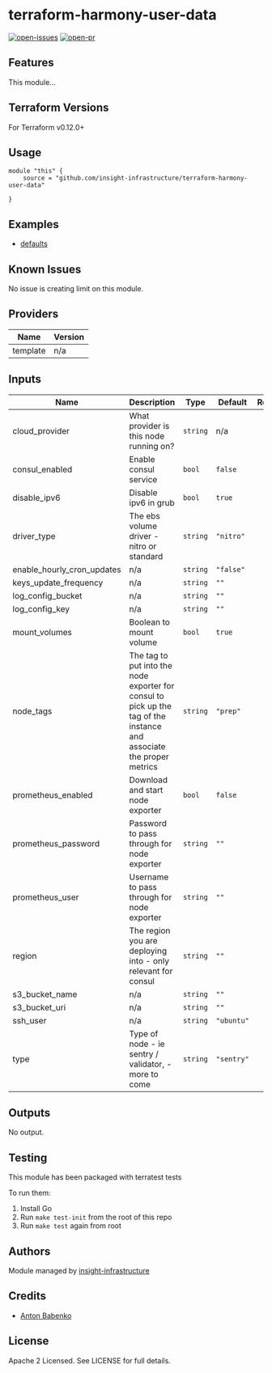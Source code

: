 # terraform-harmony-user-data

[![open-issues](https://img.shields.io/github/issues-raw/insight-infrastructure/terraform-harmony-user-data?style=for-the-badge)](https://github.com/insight-infrastructure/terraform-harmony-user-data/issues)
[![open-pr](https://img.shields.io/github/issues-pr-raw/insight-infrastructure/terraform-harmony-user-data?style=for-the-badge)](https://github.com/insight-infrastructure/terraform-harmony-user-data/pulls)

## Features

This module...

## Terraform Versions

For Terraform v0.12.0+

## Usage

```
module "this" {
    source = "github.com/insight-infrastructure/terraform-harmony-user-data"

}
```
## Examples

- [defaults](https://github.com/insight-infrastructure/terraform-harmony-user-data/tree/master/examples/defaults)

## Known  Issues
No issue is creating limit on this module.

<!-- BEGINNING OF PRE-COMMIT-TERRAFORM DOCS HOOK -->
## Providers

| Name | Version |
|------|---------|
| template | n/a |

## Inputs

| Name | Description | Type | Default | Required |
|------|-------------|------|---------|:-----:|
| cloud\_provider | What provider is this node running on? | `string` | n/a | yes |
| consul\_enabled | Enable consul service | `bool` | `false` | no |
| disable\_ipv6 | Disable ipv6 in grub | `bool` | `true` | no |
| driver\_type | The ebs volume driver - nitro or standard | `string` | `"nitro"` | no |
| enable\_hourly\_cron\_updates | n/a | `string` | `"false"` | no |
| keys\_update\_frequency | n/a | `string` | `""` | no |
| log\_config\_bucket | n/a | `string` | `""` | no |
| log\_config\_key | n/a | `string` | `""` | no |
| mount\_volumes | Boolean to mount volume | `bool` | `true` | no |
| node\_tags | The tag to put into the node exporter for consul to pick up the tag of the instance and associate the proper metrics | `string` | `"prep"` | no |
| prometheus\_enabled | Download and start node exporter | `bool` | `false` | no |
| prometheus\_password | Password to pass through for node exporter | `string` | `""` | no |
| prometheus\_user | Username to pass through for node exporter | `string` | `""` | no |
| region | The region you are deploying into - only relevant for consul | `string` | `""` | no |
| s3\_bucket\_name | n/a | `string` | `""` | no |
| s3\_bucket\_uri | n/a | `string` | `""` | no |
| ssh\_user | n/a | `string` | `"ubuntu"` | no |
| type | Type of node - ie sentry / validator, - more to come | `string` | `"sentry"` | no |

## Outputs

No output.

<!-- END OF PRE-COMMIT-TERRAFORM DOCS HOOK -->

## Testing
This module has been packaged with terratest tests

To run them:

1. Install Go
2. Run `make test-init` from the root of this repo
3. Run `make test` again from root

## Authors

Module managed by [insight-infrastructure](https://github.com/insight-infrastructure)

## Credits

- [Anton Babenko](https://github.com/antonbabenko)

## License

Apache 2 Licensed. See LICENSE for full details.